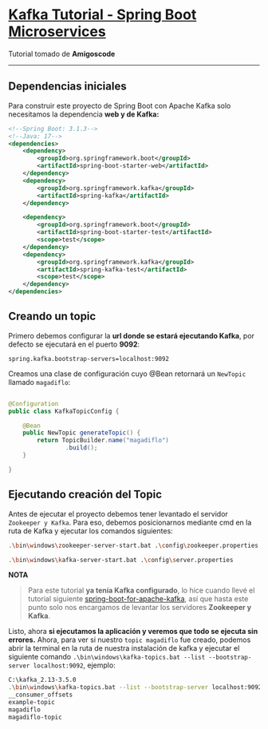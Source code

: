 # [Kafka Tutorial - Spring Boot Microservices](https://www.youtube.com/watch?v=SqVfCyfCJqw)

Tutorial tomado de **Amigoscode**

---

## Dependencias iniciales

Para construir este proyecto de Spring Boot con Apache Kafka solo necesitamos la dependencia **web y de Kafka:**

````xml
<!--Spring Boot: 3.1.3-->
<!--Java: 17-->
<dependencies>
    <dependency>
        <groupId>org.springframework.boot</groupId>
        <artifactId>spring-boot-starter-web</artifactId>
    </dependency>
    <dependency>
        <groupId>org.springframework.kafka</groupId>
        <artifactId>spring-kafka</artifactId>
    </dependency>

    <dependency>
        <groupId>org.springframework.boot</groupId>
        <artifactId>spring-boot-starter-test</artifactId>
        <scope>test</scope>
    </dependency>
    <dependency>
        <groupId>org.springframework.kafka</groupId>
        <artifactId>spring-kafka-test</artifactId>
        <scope>test</scope>
    </dependency>
</dependencies>
````

## Creando un topic

Primero debemos configurar la **url donde se estará ejecutando Kafka**, por defecto se ejecutará en el puerto **9092**:

````properties
spring.kafka.bootstrap-servers=localhost:9092
````

Creamos una clase de configuración cuyo @Bean retornará un `NewTopic` llamado `magadiflo`:

````java

@Configuration
public class KafkaTopicConfig {

    @Bean
    public NewTopic generateTopic() {
        return TopicBuilder.name("magadiflo")
                .build();
    }

}
````

## Ejecutando creación del Topic

Antes de ejecutar el proyecto debemos tener levantado el servidor `Zookeeper y Kafka`. Para eso, debemos posicionarnos
mediante cmd en la ruta de Kafka y ejecutar los comandos siguientes:

````bash
.\bin\windows\zookeeper-server-start.bat .\config\zookeeper.properties
````

````bash
.\bin\windows\kafka-server-start.bat .\config\server.properties
````

**NOTA**

> Para este tutorial **ya tenía Kafka configurado**, lo hice cuando llevé el tutorial siguiente
> [spring-boot-for-apache-kafka](https://github.com/magadiflo/spring-boot-for-apache-kafka.git), así que hasta este
> punto solo nos encargamos de levantar los servidores **Zookeeper y Kafka**.

Listo, ahora **si ejecutamos la aplicación y veremos que todo se ejecuta sin errores.** Ahora, para ver si nuestro
`topic magadiflo` fue creado, podemos abrir la terminal en la ruta de nuestra instalación de kafka y ejecutar el
siguiente comando `.\bin\windows\kafka-topics.bat --list --bootstrap-server localhost:9092`, ejemplo:

````bash
C:\kafka_2.13-3.5.0
.\bin\windows\kafka-topics.bat --list --bootstrap-server localhost:9092
__consumer_offsets
example-topic
magadiflo
magadiflo-topic
````
